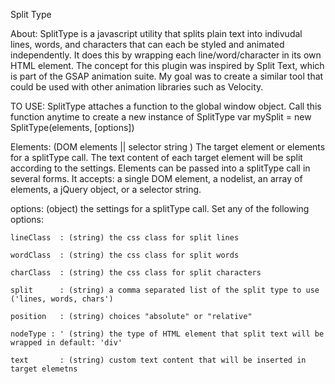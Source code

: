Split Type

About: SplitType is a javascript utility that splits plain text into indivudal lines, words, and characters that can each be styled and animated independently. It does this by wrapping each line/word/character in its own HTML element. The concept for this plugin was inspired by Split Text, which is part of the GSAP animation suite. My goal was to create a similar tool that could be used with other animation libraries such as Velocity. 

TO USE: 
SplitType attaches a function to the global window object. Call this function anytime to create a new instance of SplitType
var mySplit = new SplitType(elements, [options])

Elements: (DOM elements || selector string ) The target element or elements for a splitType call. The text content of each target element will be split according to the settings. 
Elements can be passed into a splitType call in several forms. It accepts: a single DOM element, a nodelist, an array of elements, a jQuery object, or a selector string. 

options: (object) the settings for a splitType call. Set any of the following options:

	lineClass  : (string) the css class for split lines 

	wordClass  : (string) the css class for split words 

	charClass  : (string) the css class for split characters

	split      : (string) a comma separated list of the split type to use ('lines, words, chars')

	position   : (string) choices "absolute" or "relative"

	nodeType : ' (string) the type of HTML element that split text will be wrapped in default: 'div'

	text       : (string) custom text content that will be inserted in target elemetns
	